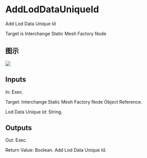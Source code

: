 # AddLodDataUniqueId

Add Lod Data Unique Id

Target is Interchange Static Mesh Factory Node

## 图示

![]($-20221218-19334295.png)

## Inputs

In: Exec.

Target: Interchange Static Mesh Factory Node Object Reference.

Lod Data Unique Id: String.  

## Outputs

Out: Exec.

Return Value: Boolean. Add Lod Data Unique Id.

